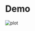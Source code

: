 # Demo

![plot](https://github.com/morksvart/OpenFullStack2021/blob/main/part1/anecdotes/gif/test.gif)
